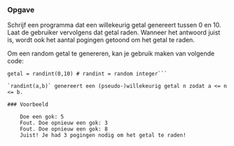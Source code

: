 ### Opgave

Schrijf een programma dat een willekeurig getal genereert tussen 0 en 10. Laat de gebruiker vervolgens dat getal raden. Wanneer het antwoord juist is, wordt ook het aantal pogingen getoond om het getal te raden.

Om een random getal te genereren, kan je gebruik maken van volgende code:
```from random import randint
getal = randint(0,10) # randint = random integer```

`randint(a,b)` genereert een (pseudo-)willekeurig getal n zodat a <= n <= b.

### Voorbeeld

    Doe een gok: 5
    Fout. Doe opnieuw een gok: 3
    Fout. Doe opnieuw een gok: 8
    Juist! Je had 3 pogingen nodig om het getal te raden!
